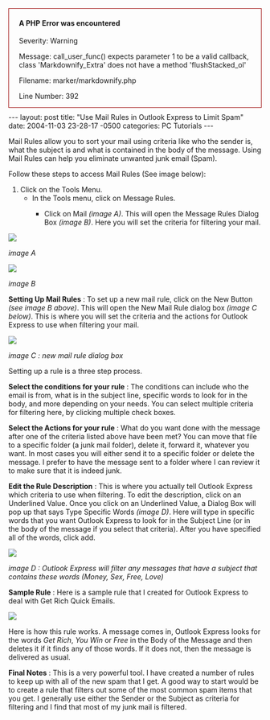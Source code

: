 <div style="border:1px solid #990000;padding-left:20px;margin:0 0 10px 0;">

<h4>A PHP Error was encountered</h4>

<p>Severity: Warning</p>
<p>Message:  call_user_func() expects parameter 1 to be a valid callback, class 'Markdownify_Extra' does not have a method 'flushStacked_ol'</p>
<p>Filename: marker/markdownify.php</p>
<p>Line Number: 392</p>

</div>---
layout: post
title:  "Use Mail Rules in Outlook Express to Limit Spam"
date:   2004-11-03 23-28-17 -0500
categories: PC Tutorials
---

Mail Rules allow you to sort your mail using criteria like who the sender is, what the subject is and what is contained in the body of the message. Using Mail Rules can help you eliminate unwanted junk email (Spam).

Follow these steps to access Mail Rules (See image below):  
  
1.  Click on the Tools Menu.  
    *   In the Tools menu, click on Message Rules.  
        *   Click on Mail *(image A)*. This will open the Message Rules Dialog Box *(image B)*. Here you will set the criteria for filtering your mail.  
            </ol>
              
              
            
            
              
              
            
            
            ![][1]
            
              
              
            
            
            *image A*
            
              
              
            
            
            ![][2]
            
              
              
            
            
            *image B*
            
              
              
            
            
              
              
            
            
              
              
            
            
            **Setting Up Mail Rules** : To set up a new mail rule, click on the New Button *(see image B above)*. This will open the New Mail Rule dialog box *(image C below)*. This is where you will set the criteria and the actions for Outlook Express to use when filtering your mail. 
            
              
              
            
            
              
              
            
            
              
              
            
            
            ![][3]
            
              
              
            
            
            *image C : new mail rule dialog box*
            
              
              
            
            
              
              
            
            
              
              
            
            
            Setting up a rule is a three step process. 
            
              
              
            
            
            **Select the conditions for your rule** : The conditions can include who the email is from, what is in the subject line, specific words to look for in the body, and more depending on your needs. You can select multiple criteria for filtering here, by clicking multiple check boxes.
            
              
              
            
            
            **Select the Actions for your rule** : What do you want done with the message after one of the criteria listed above have been met? You can move that file to a specific folder (a junk mail folder), delete it, forward it, whatever you want. In most cases you will either send it to a specific folder or delete the message. I prefer to have the message sent to a folder where I can review it to make sure that it is indeed junk. 
            
              
              
            
            
            **Edit the Rule Description** : This is where you actually tell Outlook Express which criteria to use when filtering. To edit the description, click on an Underlined Value. Once you click on an Underlined Value, a Dialog Box will pop up that says Type Specific Words *(image D)*. Here will type in specific words that you want Outlook Express to look for in the Subject Line (or in the body of the message if you select that criteria). After you have specified all of the words, click add. 
            
              
              
            
            
              
              
            
            
              
              
            
            
            *![][4]*
            
              
              
            
            
            *image D : Outlook Express will filter any messages that have a subject that contains these words (Money, Sex, Free, Love)*
            
              
              
            
            
              
              
            
            
              
              
            
            
            **Sample Rule** : Here is a sample rule that I created for Outlook Express to deal with Get Rich Quick Emails.
            
              
              
            
            
              
              
            
            
              
              
            
            
            ![][5]
            
              
              
            
            
              
              
            
            
              
              
            
            
            Here is how this rule works. A message comes in, Outlook Express looks for the words *Get Rich*, *You Win* or *Free* in the Body of the Message and then deletes it if it finds any of those words. If it does not, then the message is delivered as usual.
            
              
              
            
            
            **Final Notes** : This is a very powerful tool. I have created a number of rules to keep up with all of the new spam that I get. A good way to start would be to create a rule that filters out some of the most common spam items that you get. I generally use either the Sender or the Subject as criteria for filtering and I find that most of my junk mail is filtered.

 [1]: http://www.gbradhopkins.com/images/pc/mail-rules-oe/tools-menu.jpg
 [2]: http://www.gbradhopkins.com/images/pc/mail-rules-oe/rules-list.jpg
 [3]: http://www.gbradhopkins.com/images/pc/mail-rules-oe/new-mail-rule-1.jpg
 [4]: http://www.gbradhopkins.com/images/pc/mail-rules-oe/edit-description.jpg
 [5]: http://www.gbradhopkins.com/images/pc/mail-rules-oe/new-mail-rule.jpg

